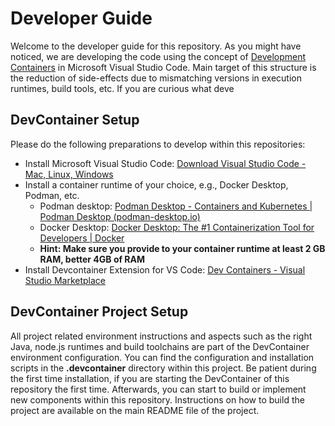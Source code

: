 # Developer Guide

Welcome to the developer guide for this repository. As you might have noticed, we are developing the code
using the concept of [Development Containers](https://marketplace.visualstudio.com/items?itemName=ms-vscode-remote.remote-containers) in Microsoft Visual Studio Code. 
Main target of this structure is the reduction of side-effects due to mismatching versions in execution runtimes, build tools, etc. If you are curious what deve

## DevContainer Setup

Please do the following preparations to develop within this repositories:

* Install Microsoft Visual Studio Code: [Download Visual Studio Code - Mac, Linux, Windows](https://code.visualstudio.com/Download)
* Install a container runtime of your choice, e.g., Docker Desktop, Podman, etc.
  * Podman desktop: [Podman Desktop - Containers and Kubernetes | Podman Desktop (podman-desktop.io)](https://podman-desktop.io/)
  * Docker Desktop: [Docker Desktop: The #1 Containerization Tool for Developers | Docker](https://www.docker.com/products/docker-desktop/)
  * **Hint: Make sure you provide to your container runtime at least 2 GB RAM, better 4GB of RAM**
* Install Devcontainer Extension for VS Code: [Dev Containers - Visual Studio Marketplace](https://marketplace.visualstudio.com/items?itemName=ms-vscode-remote.remote-containers)

## DevContainer Project Setup

All project related environment instructions and aspects such as the right Java, node.js runtimes and build toolchains are part of the DevContainer environment configuration. 
You can find the configuration and installation scripts in the **.devcontainer** directory within this project. Be patient during the first time installation, if you are 
starting the DevContainer of this repository the first time. Afterwards, you can start to build or implement new components within this repository. 
Instructions on how to build the project are available on the main README file of the project.